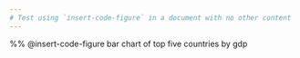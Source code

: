 ```yaml
---
# Test using `insert-code-figure` in a document with no other content
---
```


%% @insert-code-figure bar chart of top five countries by gdp
